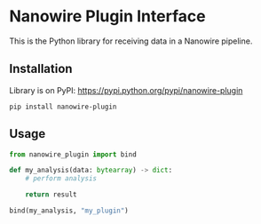 # Nanowire Plugin Interface

This is the Python library for receiving data in a Nanowire pipeline.

## Installation

Library is on PyPI: https://pypi.python.org/pypi/nanowire-plugin

`pip install nanowire-plugin`

## Usage

```python
from nanowire_plugin import bind

def my_analysis(data: bytearray) -> dict:
    # perform analysis

    return result

bind(my_analysis, "my_plugin")
```
